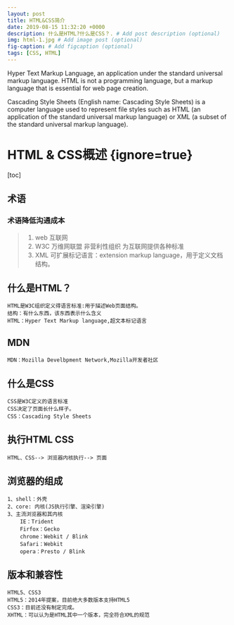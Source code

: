 ```yaml
---
layout: post
title: HTML&CSS简介
date: 2019-08-15 11:32:20 +0000
description: 什么是HTML?什么是CSS？. # Add post description (optional)
img: html-1.jpg # Add image post (optional)
fig-caption: # Add figcaption (optional)
tags: [CSS, HTML]
---
```

Hyper Text Markup Language, an application under the standard universal markup language. HTML is not a programming language, but a markup language that is essential for web page creation.

Cascading Style Sheets (English name: Cascading Style Sheets) is a computer language used to represent file styles such as HTML (an application of the standard universal markup language) or XML (a subset of the standard universal markup language).

# HTML & CSS概述 {ignore=true}
[toc]
## 术语

### 术语降低沟通成本
>1. web 互联网
>2. W3C 万维网联盟 非营利性组织 为互联网提供各种标准
>3. XML 可扩展标记语言：extension markup language，用于定义文档结构。 

## 什么是HTML？
    HTML是W3C组织定义得语言标准:用于描述Web页面结构。
    结构：有什么东西，该东西表示什么含义
    HTML：Hyper Text Markup language,超文本标记语言
    
## MDN
    MDN：Mozilla Develbpment Network,Mozilla开发者社区

## 什么是CSS
    CSS是W3C定义的语言标准
    CSS决定了页面长什么样子。
    CSS：Cascading Style Sheets

## 执行HTML CSS
    HTML、CSS--> 浏览器内核执行--> 页面

## 浏览器的组成
    1、shell：外壳
    2、core: 内核(JS执行引擎、渲染引擎)
    3、主流浏览器和其内核
        IE：Trident
        Firfox：Gecko
        chrome：Webkit / Blink
        Safari：Webkit
        opera：Presto / Blink

## 版本和兼容性
    HTML5、CSS3
    HTML5：2014年提案，目前绝大多数版本支持HTML5
    CSS3：目前还没有制定完成。
    XHTML：可以认为是HTML其中一个版本，完全符合XML的规范